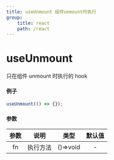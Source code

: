 ```yaml
---
title: useUnmount 组件unmount时执行
group:
    title: react
    path: /react
---
```


# useUnmount

只在组件 unmount 时执行的 hook

#### 例子

```ts
useUnmount(() => {});
```

#### 参数

| 参数 |   说明   |   类型   | 默认值 |
| :--: | :------: | :------: | :----: |
|  fn  | 执行方法 | ()=>void |   -    |
